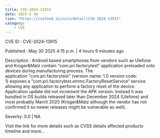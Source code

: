 ```yaml
---
title: CVE-2024-13915
date: 2025-5-30
lien: "https://cvefeed.io/vuln/detail/CVE-2024-13915"
category:
    - CVE
---
```


CVE ID : CVE-2024-13915

Published :  May 30
2025
4:15 p.m. | 4 hours
9 minutes ago

Description : Android based smartphones from vendors such as Ulefone and Krüger&Matz contain "com.pri.factorytest" application preloaded onto devices during manufacturing process.
The application "com.pri.factorytest" (version name: 1.0
version code: 1) exposes a ”com.pri.factorytest.emmc.FactoryResetService“ service allowing any application to perform a factory reset of the device. 
Application update did not increment the APK version. Instead
it was bundled in OS builds released later than December 2024 (Ulefone) and most probably March 2025 (Krüger&Matz
although the vendor has not confirmed it
so newer releases might be vulnerable as well).

Severity: 0.0 | NA

Visit the link for more details
such as CVSS details
affected products
timeline
and more...
